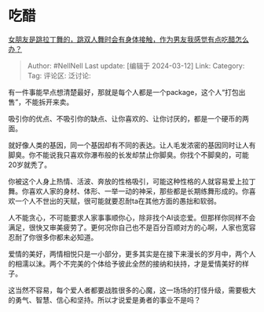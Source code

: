 # 吃醋
[女朋友是跳拉丁舞的，跳双人舞时会有身体接触，作为男友我感觉有点吃醋怎么办？](https://www.zhihu.com/question/594787988/answer/3427450548)

> Author: #NellNell
> Last update: [编辑于 2024-03-12]
> Link:
> Category:
> Tag:
> 评论区:
> 泛讨论:

有一件事能早点想清楚最好，那就是每个人都是一个package，这个人“打包出售”，不能拆开来卖。

吸引你的优点、不吸引你的缺点、让你喜欢的、让你讨厌的，都是一个硬币的两面。

就好像人类的基因，同一个基因却有不同的表达。让人毛发浓密的基因同时让人有脚臭。你不能说我只喜欢你瀑布般的长发却禁止你脚臭。你找个不脚臭的，可能20岁就秃了。

你被这个人身上热情、活波、奔放的性格吸引，可能这种性格的人就容易爱上拉丁舞。你喜欢人家的身材、体形、一举一动的神采，那些都是长期练舞形成的。你喜欢一个人不世出的天赋，很可能就要忍耐ta在其他方面的愚拙和软弱。

人不能贪心，不可能要求人家事事顺你心，除非找个AI谈恋爱。但那样你同样不会满足，很快又审美疲劳了。更何况你自己也不是百分百顺对方的心啊，人家也宽容忍耐了你很多你都未必知道。

爱情的美好，两情相悦只是一小部分，更多其实是在接下来漫长的岁月中，两个人的相濡以沫。两个不完美的个体给予彼此全然的接纳和扶持，才是爱情美好的样子。

这当然不容易，每个爱人者都要战胜很多的心魔，这一场场的打怪升级，需要极大的勇气、智慧、信心和坚持。所以才说爱是勇者的事业不是吗？
